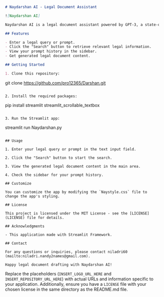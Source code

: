 
```markdown
# Naydarshan AI - Legal Document Assistant

![Naydarshan AI]

Naydarshan AI is a legal document assistant powered by GPT-3, a state-of-the-art language model developed by OpenAI. It can help you draft legal documents with ease.

## Features

- Enter a legal query or prompt.
- Click the "Search" button to retrieve relevant legal information.
- View your prompt history in the sidebar.
- Get generated legal document content.

## Getting Started

1. Clone this repository:

   ```
   git clone https://github.com/pro12365/Darshan.git
   ```

2. Install the required packages:

   ```
   pip install streamlit streamlit_scrollable_textbox
   ```

3. Run the Streamlit app:

   ```
   streamlit run Naydarshan.py
   ```

## Usage

1. Enter your legal query or prompt in the text input field.

2. Click the "Search" button to start the search.

3. View the generated legal document content in the main area.

4. Check the sidebar for your prompt history.

## Customize

You can customize the app by modifying the `Naystyle.css` file to change the app's styling.

## License

This project is licensed under the MIT License - see the [LICENSE](LICENSE) file for details.

## Acknowledgments

- This application made with Streamlit Framework.

## Contact

For any questions or inquiries, please contact niladri60 (mailto:niladri.nandy2names@gmail.com).

Happy legal document drafting with Naydarshan AI!
```

Replace the placeholders (`INSERT_LOGO_URL_HERE` and `INSERT_REPOSITORY_URL_HERE`) with actual URLs and information specific to your application. Additionally, ensure you have a `LICENSE` file with your chosen license in the same directory as the README.md file.
